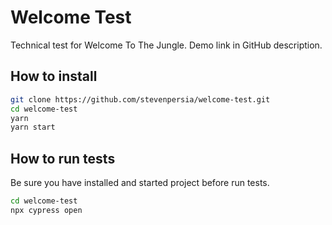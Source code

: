 # Welcome Test
Technical test for Welcome To The Jungle. Demo link in GitHub description.

## How to install
```bash
git clone https://github.com/stevenpersia/welcome-test.git
cd welcome-test
yarn
yarn start
```

## How to run tests
Be sure you have installed and started project before run tests.
```bash
cd welcome-test
npx cypress open
```
